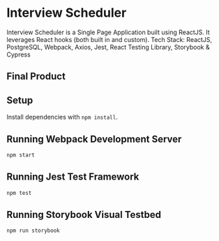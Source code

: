 # Interview Scheduler

Interview Scheduler is a Single Page Application built using ReactJS. It leverages React hooks (both built in and custom).
Tech Stack: ReactJS, PostgreSQL, Webpack, Axios, Jest, React Testing Library, Storybook & Cypress

## Final Product 


## Setup

Install dependencies with `npm install`.

## Running Webpack Development Server

```sh
npm start
```

## Running Jest Test Framework

```sh
npm test
```

## Running Storybook Visual Testbed

```sh
npm run storybook
```
